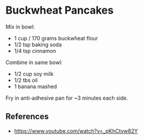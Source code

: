 # Buckwheat Pancakes

Mix in bowl:

- 1 cup / 170 grams buckwheat flour
- 1/2 tsp baking soda
- 1/4 tsp cinnamon

Combine in same bowl:

- 1/2 cup soy milk
- 1/2 tbs oil
- 1 banana mashed

Fry in anti-adhesive pan for ~3 minutes each side.

## References

- https://www.youtube.com/watch?v=_pKhCtvw82Y
